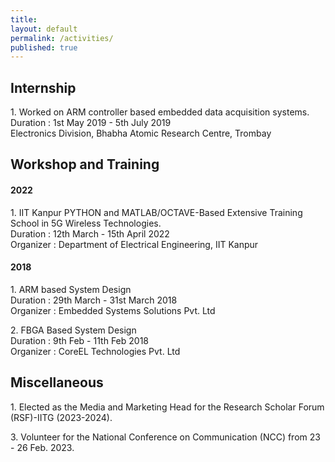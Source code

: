 ```yaml
---
title:
layout: default
permalink: /activities/
published: true
---
```


## Internship

<p> 1. Worked on ARM controller based embedded data acquisition systems.<br>
 Duration : 1st May 2019 - 5th July 2019 <br>
 Electronics Division, Bhabha Atomic Research Centre, Trombay </p> 






## Workshop and Training

#### 2022

<p> 1. IIT Kanpur PYTHON and MATLAB/OCTAVE-Based Extensive Training School in 5G Wireless Technologies.<br>
 Duration : 12th March - 15th April 2022 <br>
 Organizer : Department of Electrical Engineering, IIT Kanpur </p>






#### 2018

<p> 1. ARM based System Design <br>
  Duration : 29th March - 31st March 2018 <br>
  Organizer : Embedded Systems Solutions Pvt. Ltd </p>
  
<p> 2. FBGA Based System Design  <br>
  Duration : 9th Feb - 11th Feb 2018 <br>
  Organizer : CoreEL Technologies Pvt. Ltd </p>

## Miscellaneous
<p> 1. Elected as the Media and Marketing Head for the Research Scholar Forum (RSF)-IITG (2023-2024).
<p> 3. Volunteer for the National Conference on Communication (NCC) from 23 - 26 Feb. 2023.



  
